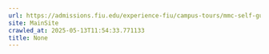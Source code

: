 ```yaml
---
url: https://admissions.fiu.edu/experience-fiu/campus-tours/mmc-self-guided-tour-map.pdf
site: MainSite
crawled_at: 2025-05-13T11:54:33.771133
title: None
---
```




